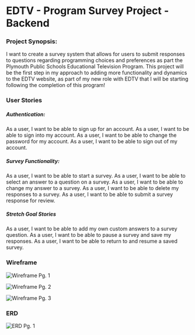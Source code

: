 # EDTV - Program Survey Project - Backend

### Project Synopsis:
I want to create a survey system that allows for users to submit responses to questions regarding programming choices and preferences as part the Plymouth Public Schools Educational Television Program. This project will be the first step in my approach to adding more functionality and dynamics to the EDTV website, as part of my new role with EDTV that I will be starting following the completion of this program!

### User Stories

##### Authentication:

As a user, I want to be able to sign up for an account.
As a user, I want to be able to sign into my account.
As a user, I want to be able to change the password for my account.
As a user, I want to be able to sign out of my account.

##### Survey Functionality:

As a user, I want to be able to start a survey.
As a user, I want to be able to select an answer to a question on a survey.
As a user, I want to be able to change my answer to a survey.
As a user, I want to be able to delete my responses to a survey.
As a user, I want to be able to submit a survey response for review.

##### Stretch Goal Stories

As a user, I want to be able to add my own custom answers to a survey question.
As a user, I want to be able to pause a survey and save my responses.
As a user, I want to be able to return to and resume a saved survey.

### Wireframe
![Wireframe Pg. 1][Wireframe Pt. 1]

[Wireframe Pt. 1]: https://i.imgur.com/of3YCLZ.png

![Wireframe Pg. 2][Wireframe Pt. 2]

[Wireframe Pt. 2]: https://i.imgur.com/XdIb37i.png

![Wireframe Pg. 3][Wireframe Pt. 3]

[Wireframe Pt. 3]: https://i.imgur.com/tmF78HH.png

### ERD

![ERD Pg. 1][ERD]

[ERD]: https://i.imgur.com/ZQ40KQ6.jpg
